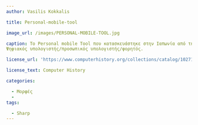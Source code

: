 ```yaml
---
author: Vasilis Kokkalis

title: Personal-mobile-tool

image_url: /images/PERSONAL-MOBILE-TOOL.jpg

caption: Το Personal mobile Tool που κατασκευάστηκε στην Ιαπωνία από τη Sharp  το 2001 ανήκει στην κατηγορία
Ψηφιακός υπολογιστής/προσωπικός υπολογιστής/φορητός.

license_url: 'https://www.computerhistory.org/collections/catalog/102718570'

license_text: Computer History

categories:

  - Μορφές
  - 
tags:

  - Sharp
---
```

